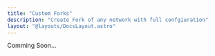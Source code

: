 ```yaml
---
title: "Custom Forks"
description: "Create Fork of any network with full confgiuration"
layout: "@layouts/DocsLayout.astro"
---
```


Comming Soon...